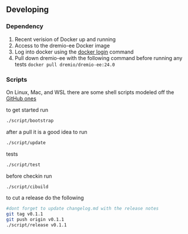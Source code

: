 ## Developing

### Dependency

1. Recent verision of Docker up and running
2. Access to the dremio-ee Docker image
3. Log into docker using the [docker login](https://docs.docker.com/engine/reference/commandline/login/) command
4. Pull down dremio-ee with the following command before running any tests `docker pull dremio/dremio-ee:24.0`

### Scripts

On Linux, Mac, and WSL there are some shell scripts modeled off the [GitHub ones](https://github.com/github/scripts-to-rule-them-all)

to get started run

```sh
./script/bootstrap
```

after a pull it is a good idea to run

```sh
./script/update
```

tests

```sh
./script/test
```

before checkin run

```sh
./script/cibuild
```

to cut a release do the following

```sh
#dont forget to update changelog.md with the release notes
git tag v0.1.1
git push origin v0.1.1
./script/release v0.1.1
```


